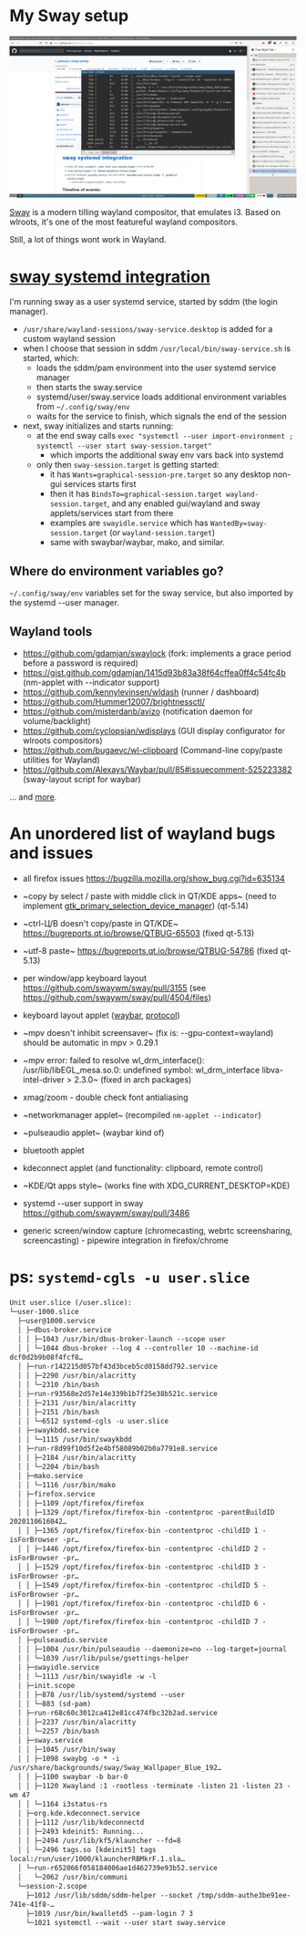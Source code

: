 # My Sway setup

![sway screenshot](./sway.png)

[Sway](https://swaywm.org/) is a modern tilling wayland compositor, that emulates i3.
Based on wlroots, it's one of the most featureful wayland compositors.

Still, a lot of things wont work in Wayland.

# [sway systemd integration](https://github.com/swaywm/sway/wiki/Systemd-integration)

I'm running sway as a user systemd service, started by sddm (the login manager).

* `/usr/share/wayland-sessions/sway-service.desktop` is added for a custom wayland session
* when I choose that session in sddm `/usr/local/bin/sway-service.sh` is started, which:
  * loads the sddm/pam environment into the user systemd service manager
  * then starts the sway.service
  * systemd/user/sway.service loads additional environment variables from `~/.config/sway/env`
  * waits for the service to finish, which signals the end of the session
* next, sway initializes and starts running:
  * at the end sway calls `exec "systemctl --user import-environment ; systemctl --user start sway-session.target"`
    * which imports the additional sway env vars back into systemd
  * only then `sway-session.target` is getting started:
    * it has `Wants=graphical-session-pre.target` so any desktop non-gui services starts first
    * then it has `BindsTo=graphical-session.target wayland-session.target`, and any enabled
      gui/wayland and sway applets/services start from there
    * examples are `swayidle.service` which has `WantedBy=sway-session.target` (or `wayland-session.target`)
    * same with swaybar/waybar, mako, and similar.

## Where do environment variables go?

`~/.config/sway/env` variables set for the sway service, but also imported by the systemd --user manager.

## Wayland tools
- https://github.com/gdamjan/swaylock (fork: implements a grace period before a password is required)
- https://gist.github.com/gdamjan/1415d93b83a38f64cffea0ff4c54fc4b (nm-applet with --indicator support)
- https://github.com/kennylevinsen/wldash (runner / dashboard)
- https://github.com/Hummer12007/brightnessctl/
- https://github.com/misterdanb/avizo (notification daemon for volume/backlight)
- https://github.com/cyclopsian/wdisplays (GUI display configurator for wlroots compositors)
- https://github.com/bugaevc/wl-clipboard (Command-line copy/paste utilities for Wayland)
- https://github.com/Alexays/Waybar/pull/85#issuecomment-525223382 (sway-layout script for waybar)

… and [more](https://github.com/topics/sway).

# An unordered list of wayland bugs and issues

- all firefox issues https://bugzilla.mozilla.org/show_bug.cgi?id=635134
- ~copy by select / paste with middle click in QT/KDE apps~
  (need to implement [gtk_primary_selection_device_manager](https://bugreports.qt.io/browse/QTBUG-66008)) (qt-5.14)
- ~ctrl-Ц/В doesn't copy/paste in QT/KDE~ https://bugreports.qt.io/browse/QTBUG-65503 (fixed qt-5.13)
- ~utf-8 paste~ https://bugreports.qt.io/browse/QTBUG-54786 (fixed qt-5.13)
- per window/app keyboard layout
  https://github.com/swaywm/sway/pull/3155 (see https://github.com/swaywm/sway/pull/4504/files)
- keyboard layout applet ([waybar](https://github.com/Alexays/Waybar/issues/66), [protocol](https://github.com/swaywm/wlr-protocols/pull/31))

- ~mpv doesn't inhibit screensaver~ (fix is: --gpu-context=wayland)
  should be automatic in mpv > 0.29.1
- ~mpv error: failed to resolve wl_drm_interface(): /usr/lib/libEGL_mesa.so.0: undefined symbol: wl_drm_interface
  libva-intel-driver > 2.3.0~ (fixed in arch packages)

- xmag/zoom - double check font antialiasing
- ~networkmanager applet~ (recompiled `nm-applet --indicator`)
- ~pulseaudio applet~ (waybar kind of)
- bluetooth applet
- kdeconnect applet (and functionality: clipboard, remote control)
- ~KDE/Qt apps style~ (works fine with XDG_CURRENT_DESKTOP=KDE)
- systemd --user support in sway https://github.com/swaywm/sway/pull/3486
- generic screen/window capture (chromecasting, webrtc screensharing, screencasting) - pipewire integration in firefox/chrome

# ps: `systemd-cgls -u user.slice`

```
Unit user.slice (/user.slice):
└─user-1000.slice 
  ├─user@1000.service 
  │ ├─dbus-broker.service 
  │ │ ├─1043 /usr/bin/dbus-broker-launch --scope user
  │ │ └─1044 dbus-broker --log 4 --controller 10 --machine-id dcf0d2b9b08f4fcf8…
  │ ├─run-r142215d057bf43d3bceb5cd0158dd792.service 
  │ │ ├─2290 /usr/bin/alacritty
  │ │ └─2310 /bin/bash
  │ ├─run-r93568e2d57e14e339b1b7f25e38b521c.service 
  │ │ ├─2131 /usr/bin/alacritty
  │ │ ├─2151 /bin/bash
  │ │ └─6512 systemd-cgls -u user.slice
  │ ├─swaykbdd.service 
  │ │ └─1115 /usr/bin/swaykbdd
  │ ├─run-r8d99f10d5f2e4bf58089b02b0a7791e8.service 
  │ │ ├─2184 /usr/bin/alacritty
  │ │ └─2204 /bin/bash
  │ ├─mako.service 
  │ │ └─1116 /usr/bin/mako
  │ ├─firefox.service 
  │ │ ├─1109 /opt/firefox/firefox
  │ │ ├─1329 /opt/firefox/firefox-bin -contentproc -parentBuildID 2020110616042…
  │ │ ├─1365 /opt/firefox/firefox-bin -contentproc -childID 1 -isForBrowser -pr…
  │ │ ├─1446 /opt/firefox/firefox-bin -contentproc -childID 2 -isForBrowser -pr…
  │ │ ├─1529 /opt/firefox/firefox-bin -contentproc -childID 3 -isForBrowser -pr…
  │ │ ├─1549 /opt/firefox/firefox-bin -contentproc -childID 5 -isForBrowser -pr…
  │ │ ├─1901 /opt/firefox/firefox-bin -contentproc -childID 6 -isForBrowser -pr…
  │ │ └─1980 /opt/firefox/firefox-bin -contentproc -childID 7 -isForBrowser -pr…
  │ ├─pulseaudio.service 
  │ │ ├─1004 /usr/bin/pulseaudio --daemonize=no --log-target=journal
  │ │ └─1039 /usr/lib/pulse/gsettings-helper
  │ ├─swayidle.service 
  │ │ └─1113 /usr/bin/swayidle -w -l
  │ ├─init.scope 
  │ │ ├─878 /usr/lib/systemd/systemd --user
  │ │ └─883 (sd-pam)
  │ ├─run-r68c60c3012ca412e81cc474fbc32b2ad.service 
  │ │ ├─2237 /usr/bin/alacritty
  │ │ └─2257 /bin/bash
  │ ├─sway.service 
  │ │ ├─1045 /usr/bin/sway
  │ │ ├─1098 swaybg -o * -i /usr/share/backgrounds/sway/Sway_Wallpaper_Blue_192…
  │ │ ├─1100 swaybar -b bar-0
  │ │ ├─1120 Xwayland :1 -rootless -terminate -listen 21 -listen 23 -wm 47
  │ │ └─1164 i3status-rs
  │ ├─org.kde.kdeconnect.service 
  │ │ ├─1112 /usr/lib/kdeconnectd
  │ │ ├─2493 kdeinit5: Running...
  │ │ ├─2494 /usr/lib/kf5/klauncher --fd=8
  │ │ └─2496 tags.so [kdeinit5] tags local:/run/user/1000/klauncherRBMkrF.1.sla…
  │ └─run-r652066f058184006ae1d462739e93b52.service 
  │   └─2062 /usr/bin/communi
  └─session-2.scope 
    ├─1012 /usr/lib/sddm/sddm-helper --socket /tmp/sddm-authe3be91ee-741e-41f8-…
    ├─1019 /usr/bin/kwalletd5 --pam-login 7 3
    └─1021 systemctl --wait --user start sway.service
```
